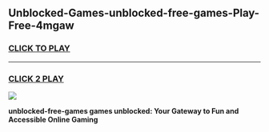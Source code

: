 
## Unblocked-Games-unblocked-free-games-Play-Free-4mgaw
<h3>
<a href="https://premium76.site?title=unblocked-free-games&ref=18A1">CLICK TO PLAY</a></h3>
<hr>

<h3>
<a href="https://premium76.site?title=unblocked-free-games&ref=18A1">CLICK 2 PLAY</a>
  
</h3>

<a href="https://premium76.site?title=unblocked-free-games&ref=18A1"><img src="https://clearcache.store/games.png"></a>


**unblocked-free-games games unblocked: Your Gateway to Fun and Accessible Online Gaming**
